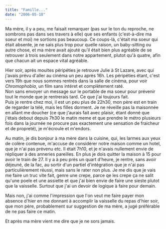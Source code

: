```yaml
---
title: "Famille..."
date: "2006-05-18"
---
```


Ma mère, il y a peu, me faisait remarquer (pas sur le ton du reproche, ne sombrons pas dans ses travers à elle) que ses enfants (c'est-à-dire ma soeur et moi) ne sortions pas beaucoup. Ce coups-là, c'était ma soeur qui était absente, je ne sais plus trop pour quelle raison, un baby-sitting ou autre chose, et ma mère avait ajouté qu'il était bien plus agréable de se retrouver à trois seulement dans notre appartement, plutot qu'à quatre, afin que chacun ait un espace vital agréable.

Hier soir, après moultes péripéties je retrouve Julie à St Lazare, avec qui j'avais prévu d'aller au cinéma un peu après 16h. Les péripéties étant, c'est vers 19h que nous sommes rentrés dans la salle de cinéma, pour voir _Chromophobia_, un film sans intéret et complètement raté.  
Non sans envoyer un message sur le portable de ma soeur pour prévenir tout le monde que je rentrerais tard. Ce que j'ai toujours fait.  
Puis je rentre chez moi, il est un peu plus de 22h30, mon père est en train de regarder la télé, mais les filles dorment. Je ne réveille pas la maisonnée en allant me doucher (ce que j'aurais fait avec plaisir, étant donné que j'étais debout depuis 7h30 le matin meme et que prendre le métro plusieurs fois dans la journée ne procure pas exactement une sensation de fraicheur et de propreté), je m'écroule et m'endors.

Au matin, je dis bonjour à ma mère dans la cuisine, qui, les larmes aux yeux de colère contenue, m'accuse de considérer notre maison comme un hotel, que je n'ai pas prévenu etc. Il était 7h10, et je n'avais nullement envie de répliquer à des anneries pareilles. En plus je dois quitter la maison à 15 pour avoir le train de 27. 
Il y a à peu près un quart d'heure, je rentre, sans avoir déjeuné, de la fac, au sortir d'un partiel d'intégration que je n'ai pas particulièrement réussi, mais sans le rater non plus. Je me dis que je vais me faire un truc vite fait, genre une crepe, parce qe les crepe ça ne salit qu'une poele et une assiette et que j'ai bien envie de faire une sieste plutot que la vaisselle. Surtout que j'ai un devoir de logique à faire pour demain.

Mais non, j'ai comme l'impression que l'on veut me faire payer mon absence d'hier en me donnant à accomplir la vaisselle du repas d'hier soir, que mon père, probablement sur suggestion de ma mère, a jugé préférable de ne pas faire ce matin.

Et après ma mère vient me dire que je ne sors jamais.
